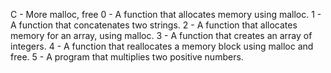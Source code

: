    C - More malloc, free
0 - A function that allocates memory using malloc. 1 - A function that concatenates two strings. 2 - A function that allocates memory for an array, using malloc. 3 - A function that creates an array of integers. 4 - A function that reallocates a memory block using malloc and free. 5 - A program that multiplies two positive numbers.
